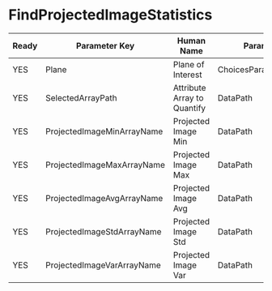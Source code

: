 # FindProjectedImageStatistics #

| Ready | Parameter Key | Human Name | Parameter Type | Parameter Class |
|-------|---------------|------------|-----------------|----------------|
| YES | Plane | Plane of Interest | ChoicesParameter::ValueType | ChoicesParameter |
| YES | SelectedArrayPath | Attribute Array to Quantify | DataPath | ArraySelectionParameter |
| YES | ProjectedImageMinArrayName | Projected Image Min | DataPath | ArrayCreationParameter |
| YES | ProjectedImageMaxArrayName | Projected Image Max | DataPath | ArrayCreationParameter |
| YES | ProjectedImageAvgArrayName | Projected Image Avg | DataPath | ArrayCreationParameter |
| YES | ProjectedImageStdArrayName | Projected Image Std | DataPath | ArrayCreationParameter |
| YES | ProjectedImageVarArrayName | Projected Image Var | DataPath | ArrayCreationParameter |
